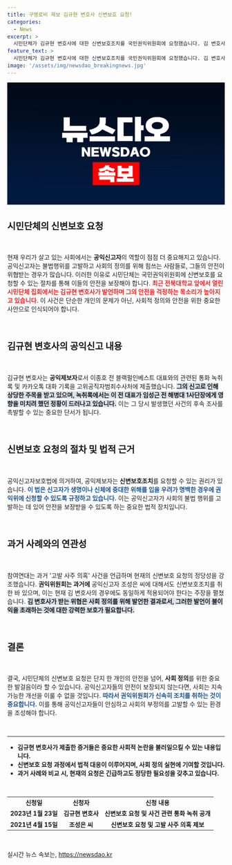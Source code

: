 ```yaml
---
title: 구명로비 제보 김규현 변호사 신변보호 요청!
categories:
  - News
excerpt: >
  시민단체가 김규현 변호사에 대한 신변보호조치를 국민권익위원회에 요청했습니다. 김 변호사는 고발사주의혹과 관련된 중요한 공익신고자로, 그의 안전에 대한 우려가 커지고 있습니다. 과거 사례를 들어 조속한 보호 조치를 요구하는 시민단체의 목소리가 주목받고 있습니다. 클릭하면 더 자세한 이야기를 확인할 수 있습니다!
feature_text: >
  시민단체가 김규현 변호사에 대한 신변보호조치를 국민권익위원회에 요청했습니다. 김 변호사는 고발사주의혹과 관련된 중요한 공익신고자로, 그의 안전에 대한 우려가 커지고 있습니다. 과거 사례를 들어 조속한 보호 조치를 요구하는 시민단체의 목소리가 주목받고 있습니다. 클릭하면 더 자세한 이야기를 확인할 수 있습니다!
image: '/assets/img/newsdao_breakingnews.jpg'
---
```


<p><img src="/assets/img/newsdao_breakingnews.jpg" alt="ontimetimes 속보" /></p>

<h2 data-ke-size="size26">시민단체의 신변보호 요청</h2>

<p data-ke-size="size16">&nbsp;</p>

<p data-ke-size="size16">현재 우리가 살고 있는 사회에서는 <b>공익신고자</b>의 역할이 점점 더 중요해지고 있습니다. 공익신고자는 불법행위를 고발하고 사회의 정의를 위해 힘쓰는 사람들로, 그들의 안전이 위협받는 경우가 많습니다. 이러한 이유로 시민단체는 국민권익위원회에 신변보호를 요청할 수 있는 절차를 통해 이들의 안전을 보장해야 합니다. <b><span style="color: #ee2323;">최근 전북대학교 앞에서 열린 시민단체 집회에서는 김규현 변호사가 발언하며 그의 안전을 걱정하는 목소리가 높아지고 있습니다.</span></b> 이 사건은 단순한 개인의 문제가 아닌, 사회적 정의와 안전을 위한 중요한 사안으로 인식되어야 합니다.</p>

<p data-ke-size="size16">&nbsp;</p>

<h2 data-ke-size="size26">김규현 변호사의 공익신고 내용</h2>

<p data-ke-size="size16">&nbsp;</p>

<p data-ke-size="size16">김규현 변호사는 <b>공익제보자</b>로서 이종호 전 블랙펄인베스트 대표와의 관련된 통화 녹취록 및 카카오톡 대화 기록을 고위공직자범죄수사처에 제출했습니다. <b><span style="background-color: #21538527;">그의 신고로 인해 상당한 주목을 받고 있으며, 녹취록에서는 이 전 대표가 임성근 전 해병대 1사단장에게 영향을 미치려 했던 정황이 드러나고 있습니다.</span></b> 이는 그 당시 발생했던 사건의 후속 조사를 촉발할 수 있는 중요한 단서가 됩니다.</p>

<p data-ke-size="size16">&nbsp;</p>

<h2 data-ke-size="size26">신변보호 요청의 절차 및 법적 근거</h2>

<p data-ke-size="size16">&nbsp;</p>

<p data-ke-size="size16">공익신고자보호법에 의거하여, 공익제보자는 <b>신변보호조치</b>를 요청할 수 있는 권리가 있습니다. <b><span style="color: #1a5490;">이 법은 신고자가 생명이나 신체에 중대한 위해를 입을 우려가 명백한 경우에 권익위에 신청할 수 있도록 규정하고 있습니다.</span></b> 이는 공익신고자가 사회의 불법 행위를 고발하는 데 있어 안전을 보장받을 수 있도록 하는 중요한 법적 장치입니다.</p>

<p data-ke-size="size16">&nbsp;</p>

<h2 data-ke-size="size26">과거 사례와의 연관성</h2>

<p data-ke-size="size16">&nbsp;</p>

<p data-ke-size="size16">참여연대는 과거 '고발 사주 의혹' 사건을 언급하며 현재의 신변보호 요청의 정당성을 강조했습니다. <b>권익위원회는 과거에</b> 공익신고자 조성은 씨에 대해서도 신변보호조치를 취한 바 있으며, 이는 현재 김 변호사의 경우에도 동일하게 적용되어야 한다는 주장을 펼쳤습니다. <b><span style="background-color: #21538527;">김 변호사가 받는 위협은 사회 정의를 위해 발언한 결과로서, 그러한 발언이 불이익을 초래하는 것에 대한 강력한 보호가 필요합니다.</span></b></p>

<p data-ke-size="size16">&nbsp;</p>

<h2 data-ke-size="size26">결론</h2>

<p data-ke-size="size16">&nbsp;</p>

<p data-ke-size="size16">결국, 시민단체의 신변보호 요청은 단지 한 개인의 안전을 넘어, <b>사회 정의</b>를 위한 중요한 발걸음이라 할 수 있습니다. 공익신고자들의 안전이 보장되지 않는다면, 사회는 지속 가능한 개선을 이룰 수 없을 것입니다. <b><span style="color: #1a5490;">따라서 권익위원회가 신속히 조치를 취하는 것이 중요합니다.</span></b> 이를 통해 공익신고자들이 안심하고 사회의 부정의를 고발할 수 있는 환경을 조성해야 합니다.</p>

<p data-ke-size="size16">&nbsp;</p>

<hr>

<ul>
  <li><b>김규현 변호사가 제출한 증거들은 중요한 사회적 논란을 불러일으킬 수 있는 내용입니다.</b></li>
  <li><b>신변보호 요청 과정에서 법적 대응이 이루어지며, 사회 정의 실현에 기여할 것입니다.</b></li>
  <li><b>과거 사례와 비교 시, 현재의 요청은 긴급하고도 정당한 필요성을 갖추고 있습니다.</b></li>
</ul>

<p data-ke-size="size16">&nbsp;</p>

<table style="width: 100%; border-collapse: collapse;">
  <tr>
    <td style="text-align: center; height: 17px;"><b>신청일</b></td>
    <td style="text-align: center; height: 17px;"><b>신청자</b></td>
    <td style="text-align: center; height: 17px;"><b>신청 내용</b></td>
  </tr>
  <tr>
    <td style="text-align: center; height: 17px;"><b>2023년 1월 23일</b></td>
    <td style="text-align: center; height: 17px;"><b>김규현 변호사</b></td>
    <td style="text-align: center; height: 17px;"><b>신변보호 요청 및 사건 관련 통화 녹취 공개</b></td>
  </tr>
  <tr>
    <td style="text-align: center; height: 17px;"><b>2021년 4월 15일</b></td>
    <td style="text-align: center; height: 17px;"><b>조성은 씨</b></td>
    <td style="text-align: center; height: 17px;"><b>신변보호 요청 및 고발 사주 의혹 제보</b></td>
  </tr>
</table>

<p data-ke-size="size16">&nbsp;</p>
실시간 뉴스 속보는, <a href="https://newsdao.kr" rel="dofollow">https://newsdao.kr</a>


